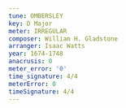 ```yaml
---
tune: OMBERSLEY
key: D Major
meter: IRREGULAR
composer: William H. Gladstone
arranger: Isaac Watts
year: 1674-1748
anacrusis: 0
meter_error: '0'
time_signature: 4/4
meterError: 0
timeSignature: 4/4
---
```


